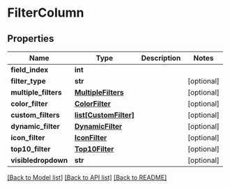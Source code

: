 # FilterColumn

## Properties
Name | Type | Description | Notes
------------ | ------------- | ------------- | -------------
**field_index** | **int** |  | 
**filter_type** | **str** |  | [optional] 
**multiple_filters** | [**MultipleFilters**](MultipleFilters.md) |  | [optional] 
**color_filter** | [**ColorFilter**](ColorFilter.md) |  | [optional] 
**custom_filters** | [**list[CustomFilter]**](CustomFilter.md) |  | [optional] 
**dynamic_filter** | [**DynamicFilter**](DynamicFilter.md) |  | [optional] 
**icon_filter** | [**IconFilter**](IconFilter.md) |  | [optional] 
**top10_filter** | [**Top10Filter**](Top10Filter.md) |  | [optional] 
**visibledropdown** | **str** |  | [optional] 

[[Back to Model list]](../README.md#documentation-for-models) [[Back to API list]](../README.md#documentation-for-api-endpoints) [[Back to README]](../README.md)


